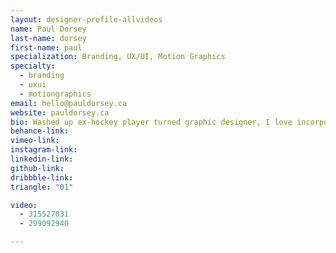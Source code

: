 ```yaml
---
layout: designer-profile-allvideos
name: Paul Dorsey
last-name: dorsey
first-name: paul
specialization: Branding, UX/UI, Motion Graphics
specialty:
  - branding
  - uxui
  - motiongraphics
email: hello@pauldorsey.ca
website: pauldorsey.ca
bio: Washed up ex-hockey player turned graphic designer, I love incorporating my love for sports into designs whenever I can. Im looking to pursue a career in UI/UX design, branding & Motion. Make sure to check out my portfolio!
behance-link:
vimeo-link:
instagram-link:
linkedin-link:
github-link:
dribbble-link:
triangle: "01"

video:
  - 315527031
  - 299092940

---
```

